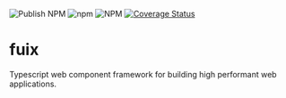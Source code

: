 ![Publish NPM](https://github.com/martinrossil/fuix/workflows/Publish%20NPM/badge.svg)
![npm](https://img.shields.io/npm/v/fuix)
![NPM](https://img.shields.io/npm/l/enta)
[![Coverage Status](https://coveralls.io/repos/github/martinrossil/fuix/badge.svg?branch=main)](https://coveralls.io/github/martinrossil/fuix?branch=main)

# fuix
Typescript web component framework for building high performant web applications.
